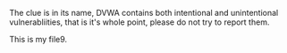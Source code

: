 The clue is in its name, DVWA contains both intentional and unintentional vulnerabliities, that is it's whole point, please do not try to report them.

This is my file9.